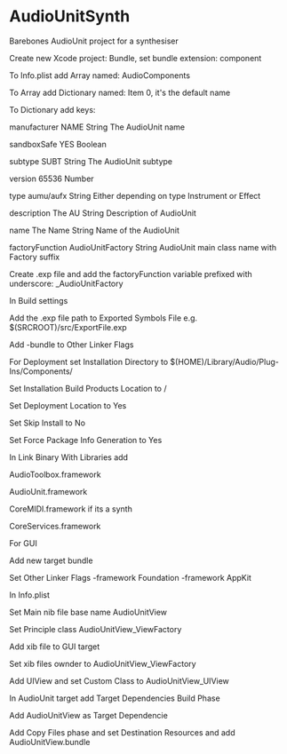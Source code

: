 # AudioUnitSynth
Barebones AudioUnit project for a synthesiser

Create new Xcode project: Bundle, set bundle extension: component
 
To Info.plist add Array named: AudioComponents

To Array add Dictionary named: Item 0, it's the default name

To Dictionary add keys:

  manufacturer    NAME              String  The AudioUnit name
  
  sandboxSafe     YES               Boolean
  
  subtype         SUBT              String  The AudioUnit subtype
  
  version         65536             Number
  
  type            aumu/aufx         String  Either depending on type Instrument or Effect
  
  description     The AU            String  Description of AudioUnit
  
  name            The Name          String  Name of the AudioUnit
  
  factoryFunction AudioUnitFactory  String  AudioUnit main class name with Factory suffix
 
Create .exp file and add the factoryFunction variable prefixed with underscore: _AudioUnitFactory
 
In Build settings

Add the .exp file path to Exported Symbols File e.g. $(SRCROOT)/src/ExportFile.exp

Add -bundle to Other Linker Flags

For Deployment set Installation Directory to $(HOME)/Library/Audio/Plug-Ins/Components/

Set Installation Build Products Location to /

Set Deployment Location to Yes

Set Skip Install to No

Set Force Package Info Generation to Yes
 
In Link Binary With Libraries add

AudioToolbox.framework

AudioUnit.framework

CoreMIDI.framework if its a synth

CoreServices.framework
 
For GUI
 
Add new target bundle

Set Other Linker Flags -framework Foundation -framework AppKit

In Info.plist

Set Main nib file base name AudioUnitView

Set Principle class AudioUnitView_ViewFactory

Add xib file to GUI target

Set xib files ownder to AudioUnitView_ViewFactory

Add UIView and set Custom Class to AudioUnitView_UIView
 
In AudioUnit target add Target Dependencies Build Phase

Add AudioUnitView as Target Dependencie

Add Copy Files phase and set Destination Resources and add AudioUnitView.bundle 
